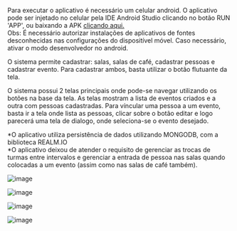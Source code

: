 Para executar o aplicativo é necessário um celular android. O aplicativo pode ser injetado no celular pela IDE Android Studio clicando no botão RUN 'APP', ou baixando a APK
<a href="https://drive.google.com/file/d/1D2XD9P876rbu7NF5GWjulVbvD3W7xXYt/view?usp=sharing">clicando aqui.</a> <br>
Obs: É necessário autorizar instalações de aplicativos de fontes desconhecidas nas configurações do dispositível móvel. Caso necessário, ativar o modo desenvolvedor no android.


O sistema permite cadastrar: salas, salas de café, cadastrar pessoas e cadastrar evento. Para cadastrar ambos, basta utilizar o botão flutuante da tela.

O sistema possui 2 telas principais onde pode-se navegar utilizando os botões na base da tela. As telas mostram a lista de eventos criados e a outra com pessoas cadastradas. 
Para víncular uma pessoa a um evento, basta ir a tela onde lista as pessoas, clicar sobre o botão editar e logo parecerá uma tela de dialogo, onde seleciona-se o evento desejado.

*O aplicativo utiliza persistência de dados utilizando MONGODB, com a biblioteca REALM.IO <br>
*O aplicativo deixou de atender o requisito de gerenciar as trocas de turmas entre intervalos e gerenciar a entrada de pessoa nas salas quando colocadas a um evento (assim como
nas salas de café também).

<image>![image](https://user-images.githubusercontent.com/62159705/109444008-e4b90080-7a1a-11eb-9849-dac638a13d5e.png)
</image>

<image>![image](https://user-images.githubusercontent.com/62159705/109444072-1b8f1680-7a1b-11eb-88b9-590ffd6181f3.png)
</image>

![image](https://user-images.githubusercontent.com/62159705/109444130-3c576c00-7a1b-11eb-9b0e-88bc8581b7f9.png)

![image](https://user-images.githubusercontent.com/62159705/109444181-5f821b80-7a1b-11eb-9251-27ecb7653d26.png)
